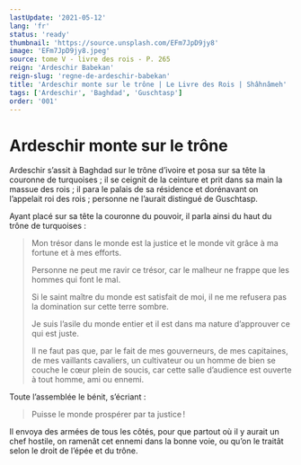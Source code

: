 ```yaml
---
lastUpdate: '2021-05-12'
lang: 'fr'
status: 'ready'
thumbnail: 'https://source.unsplash.com/EFm7JpD9jy8'
image: 'EFm7JpD9jy8.jpeg'
source: tome V - livre des rois - P. 265
reign: 'Ardeschir Babekan'
reign-slug: 'regne-de-ardeschir-babekan'
title: 'Ardeschir monte sur le trône | Le Livre des Rois | Shâhnâmeh'
tags: ['Ardeschir', 'Baghdad', 'Guschtasp']
order: '001'
---
```


# Ardeschir monte sur le trône

Ardeschir s’assit à Baghdad sur le trône d’ivoire et posa sur sa tête la couronne de turquoises ; il se ceignit de la ceinture et prit dans sa main la massue des rois ; il para le palais de sa résidence et dorénavant on l’appelait roi des rois ; personne ne l’aurait distingué de Guschtasp.

Ayant placé sur sa tête la couronne du pouvoir, il parla ainsi du haut du trône de turquoises :

> Mon trésor dans le monde est la justice et le monde vit grâce à ma fortune et à mes efforts.
>
> Personne ne peut me ravir ce trésor, car le malheur ne frappe que les hommes qui font le mal.
>
> Si le saint maître du monde est satisfait de moi, il ne me refusera pas la domination sur cette terre sombre.
>
> Je suis l’asile du monde entier et il est dans ma nature d’approuver ce qui est juste.
>
> Il ne faut pas que, par le fait de mes gouverneurs, de mes capitaines, de mes vaillants cavaliers, un cultivateur ou un homme de bien se couche le cœur plein de soucis, car cette salle d’audience est ouverte à tout homme, ami ou ennemi.

Toute l’assemblée le bénit, s’écriant :

> Puisse le monde prospérer par ta justice !

Il envoya des armées de tous les côtés, pour que partout où il y aurait un chef hostile, on ramenât cet ennemi dans la bonne voie, ou qu’on le traitât selon le droit de l’épée et du trône.
